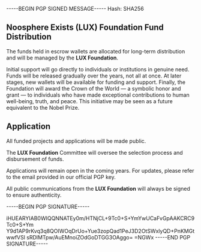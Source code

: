 -----BEGIN PGP SIGNED MESSAGE-----
Hash: SHA256

## Noosphere Exists (LUX) Foundation Fund Distribution

The funds held in escrow wallets are allocated for long-term distribution and will be managed by the **LUX Foundation**. 

Initial support will go directly to individuals or institutions in genuine need. Funds will be released gradually over the years, not all at once. At later stages, new wallets will be available for funding and support. Finally, the Foundation will award the Crown of the World — a symbolic honor and grant — to individuals who have made exceptional contributions to human well-being, truth, and peace. This initiative may be seen as a future equivalent to the Nobel Prize.

## Application

All funded projects and applications will be made public.

The **LUX Foundation** Committee will oversee the selection process and disbursement of funds.

Applications will remain open in the coming years. For updates, please refer to the email provided in our official PGP key.

All public communications from the **LUX Foundation** will always be signed to ensure authenticity.

 
-----BEGIN PGP SIGNATURE-----

iHUEARYIAB0WIQQNNATEy0m/HTNjCL+9Tc0+S+YmYwUCaFvGpAAKCRC9Tc0+S+Ym
Y9d1AP9rKvq3q8QOIWOqDrUo+Yue3zopQad1PeJ3D2OtSWxlyQD+PnKMGtwwfVSl
sRDlMTpw/AuEMnoiZOdGoDTGG3OAggo=
=NGWx
-----END PGP SIGNATURE-----
